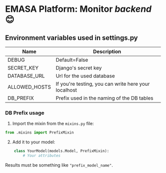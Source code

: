 # EMASA Platform: Monitor $backend$ 😊

## Environment variables used in settings.py

|Name|Description|
|----|----|
|DEBUG| Default=False|
|SECRET_KEY| Django's secret key|
|DATABASE_URL| Url for the used database |
|ALLOWED_HOSTS| If you're testing, you can write here your localhost|
|DB_PREFIX| Prefix used in the naming of the DB tables |

### DB Prefix usage

1. Import the mixin from the `mixins.py` file:

```python
from .mixins import PrefixMixin
```
2. Add it to your model:
```python
    class YourModel(models.Model, PrefixMixin):
        # Your attributes
```
Results must be something like `"prefix_model_name"`.
